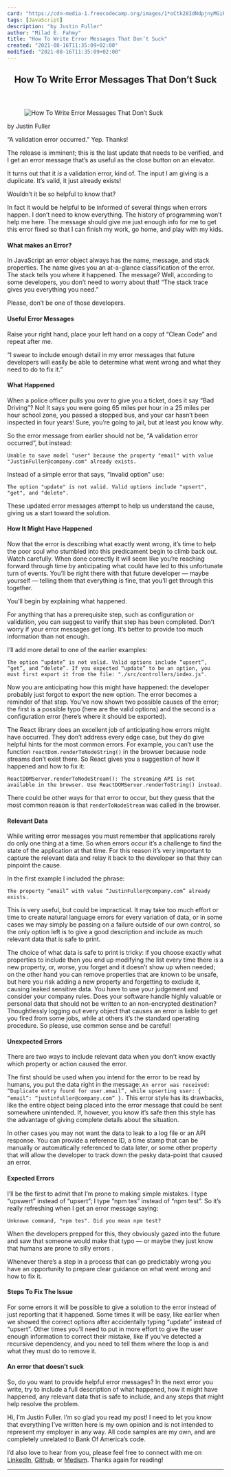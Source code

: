 ```yaml
---
card: "https://cdn-media-1.freecodecamp.org/images/1*oCtk28IdNdpjnyMGiRsfLA.jpeg"
tags: [JavaScript]
description: "by Justin Fuller"
author: "Milad E. Fahmy"
title: "How To Write Error Messages That Don’t Suck"
created: "2021-08-16T11:35:09+02:00"
modified: "2021-08-16T11:35:09+02:00"
---
```

<div class="site-wrapper">
<main id="site-main" class="site-main outer">
<div class="inner">
<article class="post-full post tag-javascript tag-programming tag-communication tag-technology tag-error-handling ">
<header class="post-full-header">
<h1 class="post-full-title">How To Write Error Messages That Don’t Suck</h1>
</header>
<figure class="post-full-image">
<picture>
<source media="(max-width: 700px)" sizes="1px" srcset="data:image/gif;base64,R0lGODlhAQABAIAAAAAAAP///yH5BAEAAAAALAAAAAABAAEAAAIBRAA7 1w">
<source media="(min-width: 701px)" sizes="(max-width: 800px) 400px,
(max-width: 1170px) 700px,
1400px" srcset="https://cdn-media-1.freecodecamp.org/images/1*oCtk28IdNdpjnyMGiRsfLA.jpeg 300w,
https://cdn-media-1.freecodecamp.org/images/1*oCtk28IdNdpjnyMGiRsfLA.jpeg 600w,
https://cdn-media-1.freecodecamp.org/images/1*oCtk28IdNdpjnyMGiRsfLA.jpeg 1000w,
https://cdn-media-1.freecodecamp.org/images/1*oCtk28IdNdpjnyMGiRsfLA.jpeg 2000w">
<img onerror="this.style.display='none'" src="https://cdn-media-1.freecodecamp.org/images/1*oCtk28IdNdpjnyMGiRsfLA.jpeg" alt="How To Write Error Messages That Don’t Suck">
</picture>
</figure>
<section class="post-full-content">
<div class="post-content medium-migrated-article">
<p>by Justin Fuller</p><p>“A validation error occurred.” Yep. Thanks!</p><p>The release is imminent; this is the last update that needs to be verified, and I get an error message that’s as useful as the close button on an elevator.</p><p>It turns out that it <em>is</em> a validation error, kind of. The input I am giving is a duplicate. It’s valid, it just already exists!</p><p>Wouldn’t it be so helpful to know that?</p><p>In fact it would be helpful to be informed of several things when errors happen. I don’t need to know everything. The history of programming won’t help me here. The message should give me just enough info for me to get this error fixed so that I can finish my work, go home, and play with my kids.</p><h4 id="what-makes-an-error">What makes an Error?</h4><p>In JavaScript an error object always has the name, message, and stack properties. The name gives you an at-a-glance classification of the error. The stack tells you where it happened. The message? Well, according to some developers, you don’t need to worry about that! “The stack trace gives you everything you need.”</p><p>Please, don’t be one of those developers.</p><h4 id="useful-error-messages">Useful Error Messages</h4><p>Raise your right hand, place your left hand on a copy of “Clean Code” and repeat after me.</p><p>“I swear to include enough detail in my error messages that future developers will easily be able to determine what went wrong and what they need to do to fix it.”</p><h4 id="what-happened">What Happened</h4><p>When a police officer pulls you over to give you a ticket, does it say “Bad Driving”? No! It says you were going 65 miles per hour in a 25 miles per hour school zone, you passed a stopped bus, and your car hasn’t been inspected in four years! Sure, you’re going to jail, but at least you know <em>why</em>.</p><p>So the error message from earlier should not be, “A validation error occurred”, but instead:</p><pre><code>Unable to save model "user" because the property "email" with value "JustinFuller@company.com" already exists.</code></pre><p>Instead of a simple error that says, “Invalid option” use:</p><pre><code>The option "update" is not valid. Valid options include "upsert", "get", and "delete".</code></pre><p>These updated error messages attempt to help us understand the cause, giving us a start toward the solution.</p><h4 id="how-it-might-have-happened">How It Might Have Happened</h4><p>Now that the error is describing what exactly went wrong, it’s time to help the poor soul who stumbled into this predicament begin to climb back out. Watch carefully. When done correctly it will seem like you’re reaching forward through time by anticipating what could have led to this unfortunate turn of events. You’ll be right there with that future developer — maybe yourself — telling them that everything is fine, that you’ll get through this together.</p><p>You’ll begin by explaining what happened.</p><p>For anything that has a prerequisite step, such as configuration or validation, you can suggest to verify that step has been completed. Don’t worry if your error messages get long. It’s better to provide too much information than not enough.</p><p>I’ll add more detail to one of the earlier examples:</p><pre><code>The option “update” is not valid. Valid options include “upsert”, “get”, and “delete”. If you expected “update” to be an option, you must first export it from the file: "./src/controllers/index.js".</code></pre><p>Now you are anticipating how this might have happened: the developer probably just forgot to export the new option. The error becomes a reminder of that step. You’ve now shown two possible causes of the error; the first is a possible typo (here are the valid options) and the second is a configuration error (here’s where it should be exported).</p><p>The React library does an excellent job of anticipating how errors might have occurred. They don’t address every edge case, but they do give helpful hints for the most common errors. For example, you can’t use the function <code>reactDom.renderToNodeString()</code> in the browser because node streams don’t exist there. So React gives you a suggestion of how it happened and how to fix it:</p><pre><code>ReactDOMServer.renderToNodeStream(): The streaming API is not available in the browser. Use ReactDOMServer.renderToString() instead.</code></pre><p>There could be other ways for that error to occur, but they guess that the most common reason is that <code>renderToNodeStream</code> was called in the browser.</p><h4 id="relevant-data">Relevant Data</h4><p>While writing error messages you must remember that applications rarely do only one thing at a time. So when errors occur it’s a challenge to find the state of the application at that time. For this reason it’s very important to capture the relevant data and relay it back to the developer so that they can pinpoint the cause.</p><p>In the first example I included the phrase:</p><pre><code>The property “email” with value “JustinFuller@company.com” already exists.</code></pre><p>This is very useful, but could be impractical. It may take too much effort or time to create natural language errors for every variation of data, or in some cases we may simply be passing on a failure outside of our own control, so the only option left is to give a good description and include as much relevant data that is safe to print.</p><p>The choice of what data is safe to print is tricky: if you choose exactly what properties to include then you end up modifying the list every time there is a new property, or, worse, you forget and it doesn’t show up when needed; on the other hand you can remove properties that are known to be unsafe, but here you risk adding a new property and forgetting to exclude it, causing leaked sensitive data. You have to use your judgement and consider your company rules. Does your software handle highly valuable or personal data that should not be written to an non-encrypted destination? Thoughtlessly logging out every object that causes an error is liable to get you fired from some jobs, while at others it’s the standard operating procedure. So please, use common sense and be careful!</p><h4 id="unexpected-errors">Unexpected Errors</h4><p>There are two ways to include relevant data when you don’t know exactly which property or action caused the error.</p><p>The first should be used when you intend for the error to be read by humans, you put the data right in the message: <code>An error was received: “Duplicate entry found for user.email”, while upserting user: { “email”: “justinfuller@company.com” }.</code> This error style has its drawbacks, like the entire object being placed into the error message that could be sent somewhere unintended. If, however, you know it’s safe then this style has the advantage of giving complete details about the situation.</p><p>In other cases you may not want the data to leak to a log file or an API response. You can provide a reference ID, a time stamp that can be manually or automatically referenced to data later, or some other property that will allow the developer to track down the pesky data-point that caused an error.</p><h4 id="expected-errors">Expected Errors</h4><p>I’ll be the first to admit that I’m prone to making simple mistakes. I type “upswert” instead of “upsert”; I type “npm tes” instead of “npm test”. So it’s really refreshing when I get an error message saying:</p><pre><code>Unknown command, "npm tes". Did you mean npm test?</code></pre><p>When the developers prepped for this, they obviously gazed into the future and saw that someone would make that typo — or maybe they just know that humans are prone to silly errors .</p><p>Whenever there’s a step in a process that can go predictably wrong you have an opportunity to prepare clear guidance on what went wrong and how to fix it.</p><h4 id="steps-to-fix-the-issue">Steps To Fix The Issue</h4><p>For some errors it will be possible to give a solution to the error instead of just reporting that it happened. Some times it will be easy, like earlier when we showed the correct options after accidentally typing “update” instead of “upsert”. Other times you’ll need to put in more effort to give the user enough information to correct their mistake, like if you’ve detected a recursive dependency, and you need to tell them where the loop is and what they must do to remove it.</p><h4 id="an-error-that-doesn-t-suck">An error that doesn’t suck</h4><p>So, do you want to provide helpful error messages? In the next error you write, try to include a full description of what happened, how it might have happened, any relevant data that is safe to include, and any steps that might help resolve the problem.</p><p>Hi, I’m Justin Fuller. I’m so glad you read my post! I need to let you know that everything I’ve written here is my own opinion and is not intended to represent my employer in any way. All code samples are my own, and are completely unrelated to Bank Of America’s code.</p><p>I’d also love to hear from you, please feel free to connect with me on <a href="https://www.linkedin.com/in/justin-fuller-8726b2b1/" rel="noopener">LinkedIn</a>, <a href="https://github.com/justindfuller" rel="noopener">Github</a>, or <a href="https://medium.com/@justindanielfuller" rel="noopener">Medium</a>. Thanks again for reading!</p>
</div>
<hr>
</section>
</article>
</div>
</main>
</div>
<!-- Google Tag Manager (noscript) -->
<!-- End Google Tag Manager (noscript) -->
